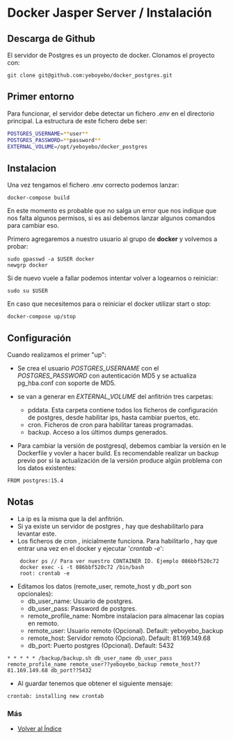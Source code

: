 # Docker Jasper Server / Instalación

## Descarga de Github

El servidor de Postgres es un proyecto de docker. Clonamos el proyecto con:

```console
git clone git@github.com:yeboyebo/docker_postgres.git
```

## Primer entorno

Para funcionar, el servidor debe detectar un fichero _.env_ en el directorio principal. La estructura de este fichero debe ser:

```sh 
POSTGRES_USERNAME=**user**
POSTGRES_PASSWORD=**password**
EXTERNAL_VOLUME=/opt/yeboyebo/docker_postgres
```

## Instalacion

Una vez tengamos el fichero .env correcto podemos lanzar:

```console
docker-compose build
```

En este momento es probable que no salga un error que nos indique que nos falta algunos permisos, si es asi debemos lanzar algunos comandos para cambiar eso.

Primero agregaremos a nuestro usuario al grupo de **docker** y volvemos a probar:

```
sudo gpasswd -a $USER docker
newgrp docker
```

Si de nuevo vuele a fallar podemos intentar volver a logearnos o reiniciar:

```
sudo su $USER
```

En caso que necesitemos para o reiniciar el docker utilizar start o stop:

```console
docker-compose up/stop
```

## Configuración

Cuando realizamos el primer "up":
* Se crea el usuario *POSTGRES_USERNAME* con el *POSTGRES_PASSWORD* con autenticación MD5 y se actualiza pg_hba.conf con soporte de MD5. 
* se van a generar en *EXTERNAL_VOLUME* del anfitrión tres carpetas:
    * pddata. Esta carpeta contiene todos los ficheros de configuración de postgres, desde habilitar ips, hasta cambiar puertos, etc.
    * cron. Ficheros de cron para habilitar tareas programadas. 
    * backup. Acceso a los últimos dumps generados.

* Para cambiar la versión de postgresql, debemos cambiar la versión en  le Dockerfile y vovler a hacer build. Es recomendable realizar un backup previo por si la actualización de la versión produce algún problema con los datos existentes:
```
FROM postgres:15.4
```
## Notas
* La ip es la misma que la del anfitrión. 
* Si ya existe un servidor de postgres , hay que deshabilitarlo para levantar este.
* Los ficheros de cron , inicialmente funciona. Para habilitarlo , hay que entrar una vez en el docker y ejecutar '*crontab -e*':
```console
    docker ps // Para ver nuestro CONTAINER ID. Ejemplo 086bbf520c72
    docker exec -i -t 086bbf520c72 /bin/bash
    root: crontab -e 
```
* Editamos los datos (remote_user, remote_host y db_port son opcionales):
    * db_user_name: Usuario de postgres.
    * db_user_pass: Password de postgres.
    * remote_profile_name: Nombre instalacion para almacenar las copias en remoto.
    * remote_user: Usuario remoto (Opcional). Default: yeboyebo_backup
    * remote_host: Servidor remoto (Opcional). Default: 81.169.149.68
    * db_port: Puerto postgres (Opcional). Default: 5432
```
* * * * * /backup/backup.sh db_user_name db_user_pass remote_profile_name remote_user??yeboyebo_backup remote_host??81.169.149.68 db_port??5432
```

* Al guardar tenemos que obtener el siguiente mensaje: 
```console
crontab: installing new crontab
```

### Más

- [Volver al Índice](./index.md)